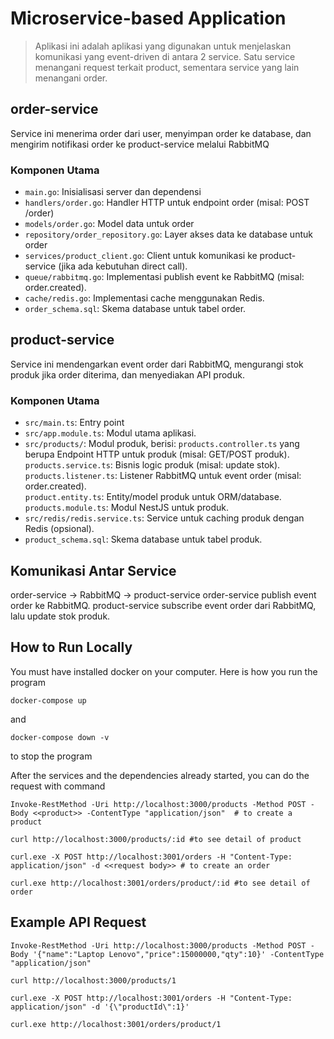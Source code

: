 # Microservice-based Application
> Aplikasi ini adalah aplikasi yang digunakan untuk menjelaskan komunikasi yang event-driven di antara 2 service. Satu service menangani request terkait product, sementara service yang lain menangani order. 

## order-service
Service ini menerima order dari user, menyimpan order ke database, dan mengirim notifikasi order ke product-service melalui RabbitMQ

### Komponen Utama
- `main.go`: Inisialisasi server dan dependensi
- `handlers/order.go`: Handler HTTP untuk endpoint order (misal: POST /order)
- `models/order.go`: Model data untuk order
- `repository/order_repository.go`: Layer akses data ke database untuk order
- `services/product_client.go`: Client untuk komunikasi ke product-service (jika ada kebutuhan direct call).
- `queue/rabbitmq.go`: Implementasi publish event ke RabbitMQ (misal: order.created).
- `cache/redis.go`: Implementasi cache menggunakan Redis.
- `order_schema.sql`: Skema database untuk tabel order.

## product-service
Service ini mendengarkan event order dari RabbitMQ, mengurangi stok produk jika order diterima, dan menyediakan API produk.

### Komponen Utama
- `src/main.ts`: Entry point
- `src/app.module.ts`: Modul utama aplikasi.
- `src/products/`: Modul produk, berisi:
`products.controller.ts` yang berupa Endpoint HTTP untuk produk (misal: GET/POST produk). <br>
`products.service.ts`: Bisnis logic produk (misal: update stok). <br>
`products.listener.ts`: Listener RabbitMQ untuk event order (misal: order.created). <br>
`product.entity.ts`: Entity/model produk untuk ORM/database. <br>
`products.module.ts`: Modul NestJS untuk produk.
- `src/redis/redis.service.ts`: Service untuk caching produk dengan Redis (opsional).
- `product_schema.sql`: Skema database untuk tabel produk.

## Komunikasi Antar Service
order-service -> RabbitMQ -> product-service
order-service publish event order ke RabbitMQ.
product-service subscribe event order dari RabbitMQ, lalu update stok produk.

## How to Run Locally
You must have installed docker on your computer. Here is how you run the program
```
docker-compose up
```
and
```
docker-compose down -v
```
to stop the program

After the services and the dependencies already started, you can do the request with command

```
Invoke-RestMethod -Uri http://localhost:3000/products -Method POST -Body <<product>> -ContentType "application/json"  # to create a product

curl http://localhost:3000/products/:id #to see detail of product

curl.exe -X POST http://localhost:3001/orders -H "Content-Type: application/json" -d <<request body>> # to create an order

curl.exe http://localhost:3001/orders/product/:id #to see detail of order
```

## Example API Request
```
Invoke-RestMethod -Uri http://localhost:3000/products -Method POST -Body '{"name":"Laptop Lenovo","price":15000000,"qty":10}' -ContentType "application/json"  

curl http://localhost:3000/products/1 

curl.exe -X POST http://localhost:3001/orders -H "Content-Type: application/json" -d '{\"productId\":1}' 

curl.exe http://localhost:3001/orders/product/1 
```
